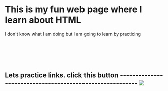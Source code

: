 <!DOCTYPE html>
<html>
<head>
	<title> My Fun Web page </title>
	<link rel = "style" type = "text/css" href = "style.css"
</head>
<body>
<h1> This is my fun web page where I learn about HTML</h1>
	<p> I don't know what I am doing but I am going to learn by practicing </p>
	<br>
	<br>
	<br>
	<br>
<h2> Lets practice links. <strong>click this button ---------------------------------------------------------                                      </strong>
	<a href = https://grabify.link/T4RXW2><img src = https://www.psdgraphics.com/file/3d-push-button.jpg></a>


</body>


</html>
